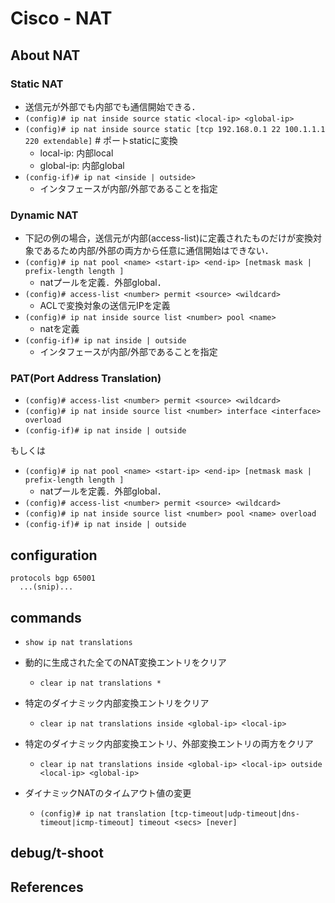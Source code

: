 # Cisco - NAT

## About NAT

### Static NAT
- 送信元が外部でも内部でも通信開始できる．
- `(config)# ip nat inside source static <local-ip> <global-ip>`
- `(config)# ip nat inside source static [tcp 192.168.0.1 22 100.1.1.1 220 extendable]` # ポートstaticに変換
    - local-ip: 内部local
    - global-ip: 内部global
- `(config-if)# ip nat <inside | outside>`
    - インタフェースが内部/外部であることを指定

### Dynamic NAT
- 下記の例の場合，送信元が内部(access-list)に定義されたものだけが変換対象であるため内部/外部の両方から任意に通信開始はできない．
- `(config)# ip nat pool <name> <start-ip> <end-ip> [netmask mask | prefix-length length ]`
  - natプールを定義．外部global．
- `(config)# access-list <number> permit <source> <wildcard>`
  - ACLで変換対象の送信元IPを定義
- `(config)# ip nat inside source list <number> pool <name>`
  - natを定義
- `(config-if)# ip nat inside | outside`
  - インタフェースが内部/外部であることを指定

### PAT(Port Address Translation)
- `(config)# access-list <number> permit <source> <wildcard>`
- `(config)# ip nat inside source list <number> interface <interface> overload`
- `(config-if)# ip nat inside | outside`

もしくは

- `(config)# ip nat pool <name> <start-ip> <end-ip> [netmask mask | prefix-length length ]`
  - natプールを定義．外部global．
- `(config)# access-list <number> permit <source> <wildcard>`
- `(config)# ip nat inside source list <number> pool <name> overload`
- `(config-if)# ip nat inside | outside`

## configuration
```
protocols bgp 65001
  ...(snip)...
```

## commands
- `show ip nat translations`

- 動的に生成された全てのNAT変換エントリをクリア
  - `clear ip nat translations *`
- 特定のダイナミック内部変換エントリをクリア
  - `clear ip nat translations inside <global-ip> <local-ip>`
- 特定のダイナミック内部変換エントリ、外部変換エントリの両方をクリア
  - `clear ip nat translations inside <global-ip> <local-ip> outside <local-ip> <global-ip>`

- ダイナミックNATのタイムアウト値の変更
  - `(config)# ip nat translation [tcp-timeout|udp-timeout|dns-timeout|icmp-timeout] timeout <secs> [never]`

## debug/t-shoot

## References
